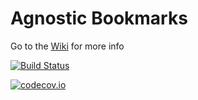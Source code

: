# Agnostic Bookmarks
Go to the [Wiki](https://github.com/UNIZAR-30248-2015-AgnosticBookmarks/agnostic-bookmarks/wiki) for more info

[![Build Status](https://travis-ci.org/UNIZAR-30248-2015-AgnosticBookmarks/agnostic-bookmarks.svg?branch=master)](https://travis-ci.org/UNIZAR-30248-2015-AgnosticBookmarks/agnostic-bookmarks)

[![codecov.io](https://codecov.io/github/UNIZAR-30248-2015-AgnosticBookmarks/agnostic-bookmarks/coverage.svg?branch=master)](https://codecov.io/github/UNIZAR-30248-2015-AgnosticBookmarks/agnostic-bookmarks?branch=master)

